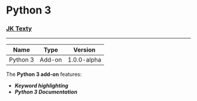 # Python 3
### [JK Texty](https://github.com/Jackkillian/JK-Texty "JK Texty on GitHub")
---
Name|Type|Version
---|---|---
Python 3|Add-on|1.0.0-alpha

The __Python 3 add-on__ features:  
- ___Keyword highlighting___
- ___Python 3 Documentation___
